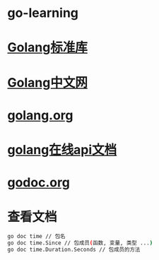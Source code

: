 # go-learning

# [Golang标准库](https://github.com/polaris1119/The-Golang-Standard-Library-by-Example)
# [Golang中文网](https://studygolang.com/)
# [golang.org](https://golang.org/pkg/)
# [golang在线api文档](https://gowalker.org/)
# [godoc.org](https://godoc.org/)

# 查看文档
```bash
go doc time // 包名
go doc time.Since // 包成员(函数, 变量, 类型 ...)
go doc time.Duration.Seconds // 包成员的方法
```